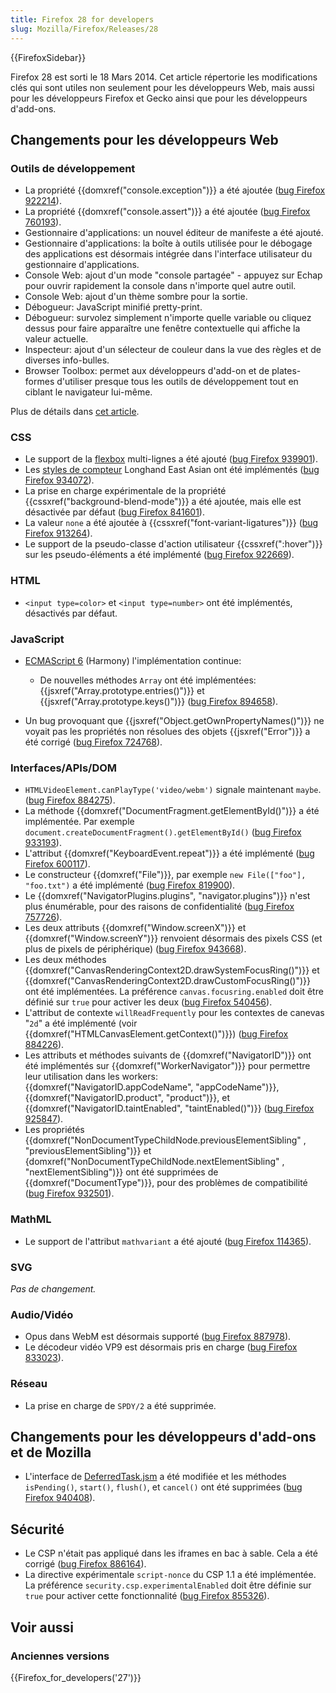 ```yaml
---
title: Firefox 28 for developers
slug: Mozilla/Firefox/Releases/28
---
```


{{FirefoxSidebar}}

Firefox 28 est sorti le 18 Mars 2014. Cet article répertorie les modifications clés qui sont utiles non seulement pour les développeurs Web, mais aussi pour les développeurs Firefox et Gecko ainsi que pour les développeurs d'add-ons.

## Changements pour les développeurs Web

### Outils de développement

- La propriété {{domxref("console.exception")}} a été ajoutée ([bug Firefox 922214](https://bugzil.la/922214)).
- La propriété {{domxref("console.assert")}} a été ajoutée ([bug Firefox 760193](https://bugzil.la/760193)).
- Gestionnaire d'applications: un nouvel éditeur de manifeste a été ajouté.
- Gestionnaire d'applications: la boîte à outils utilisée pour le débogage des applications est désormais intégrée dans l'interface utilisateur du gestionnaire d'applications.
- Console Web: ajout d'un mode "console partagée" - appuyez sur Echap pour ouvrir rapidement la console dans n'importe quel autre outil.
- Console Web: ajout d'un thème sombre pour la sortie.
- Débogueur: JavaScript minifié pretty-print.
- Débogueur: survolez simplement n'importe quelle variable ou cliquez dessus pour faire apparaître une fenêtre contextuelle qui affiche la valeur actuelle.
- Inspecteur: ajout d'un sélecteur de couleur dans la vue des règles et de diverses info-bulles.
- Browser Toolbox: permet aux développeurs d'add-on et de plates-formes d'utiliser presque tous les outils de développement tout en ciblant le navigateur lui-même.

Plus de détails dans [cet article](https://hacks.mozilla.org/2013/12/split-console-pretty-print-minified-js-and-more-firefox-developer-tools-episode-28/).

### CSS

- Le support de la [flexbox](/fr/docs/Web/CSS/CSS_flexible_box_layout/Basic_concepts_of_flexbox) multi-lignes a été ajouté ([bug Firefox 939901](https://bugzil.la/939901)).
- Les [styles de compteur](/fr/docs/Web/CSS/list-style-type) Longhand East Asian ont été implémentés ([bug Firefox 934072](https://bugzil.la/934072)).
- La prise en charge expérimentale de la propriété {{cssxref("background-blend-mode")}} a été ajoutée, mais elle est désactivée par défaut ([bug Firefox 841601](https://bugzil.la/841601)).
- La valeur `none` a été ajoutée à {{cssxref("font-variant-ligatures")}} ([bug Firefox 913264](https://bugzil.la/913264)).
- Le support de la pseudo-classe d'action utilisateur {{cssxref(":hover")}} sur les pseudo-éléments a été implémenté ([bug Firefox 922669](https://bugzil.la/922669)).

### HTML

- `<input type=color>` et `<input type=number>` ont été implémentés, désactivés par défaut.

### JavaScript

- [ECMAScript 6](/fr/docs/Web/JavaScript/ECMAScript_6_support_in_Mozilla) (Harmony) l'implémentation continue:

  - De nouvelles méthodes `Array` ont été implémentées: {{jsxref("Array.prototype.entries()")}} et {{jsxref("Array.prototype.keys()")}} ([bug Firefox 894658](https://bugzil.la/894658)).

- Un bug provoquant que {{jsxref("Object.getOwnPropertyNames()")}} ne voyait pas les propriétés non résolues des objets {{jsxref("Error")}} a été corrigé ([bug Firefox 724768](https://bugzil.la/724768)).

### Interfaces/APIs/DOM

- `HTMLVideoElement.canPlayType('video/webm')` signale maintenant `maybe`. ([bug Firefox 884275](https://bugzil.la/884275)).
- La méthode {{domxref("DocumentFragment.getElementById()")}} a été implémentée. Par exemple `document.createDocumentFragment().getElementById()` ([bug Firefox 933193](https://bugzil.la/933193)).
- L'attribut {{domxref("KeyboardEvent.repeat")}} a été implémenté ([bug Firefox 600117](https://bugzil.la/600117)).
- Le constructeur {{domxref("File")}}, par exemple `new File(["foo"], "foo.txt")` a été implémenté ([bug Firefox 819900](https://bugzil.la/819900)).
- Le {{domxref("NavigatorPlugins.plugins", "navigator.plugins")}} n'est plus énumérable, pour des raisons de confidentialité ([bug Firefox 757726](https://bugzil.la/757726)).
- Les deux attributs {{domxref("Window.screenX")}} et {{domxref("Window.screenY")}} renvoient désormais des pixels CSS (et plus de pixels de périphérique) ([bug Firefox 943668](https://bugzil.la/943668)).
- Les deux méthodes {{domxref("CanvasRenderingContext2D.drawSystemFocusRing()")}} et {{domxref("CanvasRenderingContext2D.drawCustomFocusRing()")}} ont été implémentées. La préférence `canvas.focusring.enabled` doit être définié sur `true` pour activer les deux ([bug Firefox 540456](https://bugzil.la/540456)).
- L'attribut de contexte `willReadFrequently` pour les contextes de canevas "`2d`" a été implémenté (voir {{domxref("HTMLCanvasElement.getContext()")}}) ([bug Firefox 884226](https://bugzil.la/884226)).
- Les attributs et méthodes suivants de {{domxref("NavigatorID")}} ont été implémentés sur {{domxref("WorkerNavigator")}} pour permettre leur utilisation dans les workers: {{domxref("NavigatorID.appCodeName", "appCodeName")}}, {{domxref("NavigatorID.product", "product")}}, et {{domxref("NavigatorID.taintEnabled", "taintEnabled()")}} ([bug Firefox 925847](https://bugzil.la/925847)).
- Les propriétés {{domxref("NonDocumentTypeChildNode.previousElementSibling" , "previousElementSibling")}} et {domxref("NonDocumentTypeChildNode.nextElementSibling" , "nextElementSibling")}} ont été supprimées de {{domxref("DocumentType")}}, pour des problèmes de compatibilité ([bug Firefox 932501](https://bugzil.la/932501)).

### MathML

- Le support de l'attribut `mathvariant` a été ajouté ([bug Firefox 114365](https://bugzil.la/114365)).

### SVG

_Pas de changement._

### Audio/Vidéo

- Opus dans WebM est désormais supporté ([bug Firefox 887978](https://bugzil.la/887978)).
- Le décodeur vidéo VP9 est désormais pris en charge ([bug Firefox 833023](https://bugzil.la/833023)).

### Réseau

- La prise en charge de `SPDY/2` a été supprimée.

## Changements pour les développeurs d'add-ons et de Mozilla

- L'interface de [DeferredTask.jsm](/fr/docs/Mozilla/JavaScript_code_modules/DeferredTask.jsm) a été modifiée et les méthodes `isPending()`, `start()`, `flush()`, et `cancel()` ont été supprimées ([bug Firefox 940408](https://bugzil.la/940408)).

## Sécurité

- Le CSP n'était pas appliqué dans les iframes en bac à sable. Cela a été corrigé ([bug Firefox 886164](https://bugzil.la/886164)).
- La directive expérimentale `script-nonce` du CSP 1.1 a été implémentée. La préférence `security.csp.experimentalEnabled` doit être définie sur `true` pour activer cette fonctionnalité ([bug Firefox 855326](https://bugzil.la/855326)).

## Voir aussi

### Anciennes versions

{{Firefox_for_developers('27')}}

